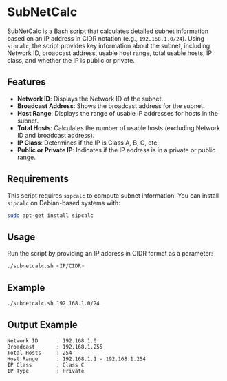 # SubNetCalc

SubNetCalc is a Bash script that calculates detailed subnet information based on an IP address in CIDR notation (e.g., `192.168.1.0/24`). Using `sipcalc`, the script provides key information about the subnet, including Network ID, broadcast address, usable host range, total usable hosts, IP class, and whether the IP is public or private.

## Features

- **Network ID**: Displays the Network ID of the subnet.
- **Broadcast Address**: Shows the broadcast address for the subnet.
- **Host Range**: Displays the range of usable IP addresses for hosts in the subnet.
- **Total Hosts**: Calculates the number of usable hosts (excluding Network ID and broadcast address).
- **IP Class**: Determines if the IP is Class A, B, C, etc.
- **Public or Private IP**: Indicates if the IP address is in a private or public range.

## Requirements

This script requires `sipcalc` to compute subnet information. You can install `sipcalc` on Debian-based systems with:

```bash
sudo apt-get install sipcalc
```

## Usage

Run the script by providing an IP address in CIDR format as a parameter:

```bash
./subnetcalc.sh <IP/CIDR>
```

## Example

```bash
./subnetcalc.sh 192.168.1.0/24
```

## Output Example

```
Network ID      : 192.168.1.0
Broadcast       : 192.168.1.255
Total Hosts     : 254
Host Range      : 192.168.1.1 - 192.168.1.254
IP Class        : Class C
IP Type         : Private
```
